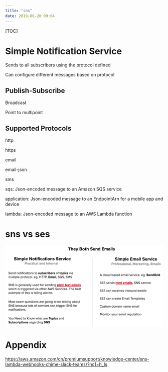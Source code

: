 ```yaml
---
title: "sns"
date: 2019-06-28 09:04
---
```

[TOC]



# Simple Notification Service



Sends to all subscribers using the protocol defined

Can configure different messages based on protocol





## Publish-Subscribe

Broadcast

Point to multipoint



## Supported Protocols

http

https

email

email-json

sms

sqs: Json-encoded message to an Amazon SQS service

application: Json-encoded message to an EndpointArn for a mobile app and device

lambda: Json-encoded message to an AWS Lambda function





# sns vs ses

![image-20201011170708165](sns.assets/image-20201011170708165.png)







# Appendix

https://aws.amazon.com/cn/premiumsupport/knowledge-center/sns-lambda-webhooks-chime-slack-teams/?nc1=h_ls

